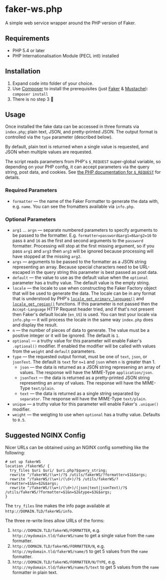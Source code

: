 # faker-ws.php
A simple web service wrapper around the PHP version of Faker.

## Requirements
* PHP 5.4 or later
* PHP Internationalisation Module (PECL intl) installed

## Installation

1. Expand code into folder of your choice.
2. Use [Composer](https://getcomposer.org/) to install the prerequisites (just [Faker](https://github.com/fzaninotto/Faker) & [Mustache](https://github.com/bobthecow/mustache.php/wiki)):
   `composer install`
3. There is no step 3 🙂

## Usage

Once installed the fake data can be accessed in three formats via `index.php`; plain text, JSON, and pretty-printed JSON. The output format is controlled via the `type` parameter (described below).

By default, plain text is returned when a single value is requested, and JSON when multiple values are requested.

The script reads parameters from PHP's `$_REQUEST` super-global variable, so depending on your PHP config, it can accept parameters via the query string, post data, and cookies. See [the PHP documentation for `$_REQUEST`](https://php.net/manual/en/reserved.variables.request.php) for details.

### Required Parameters

* `formatter` — the name of the Faker Formatter to generate the data with, e.g. `name`. You can see the fromatters available via `info.php`.

### Optional Parameters
* `arg1` … `argn` — separate numbered parameters to specify arguments to be passed to the formatter. E.g. `formatter=password&arg1=8&arg2=16` to pass `8` and `16` as the first and second arguments to the `password` formatter. Processing will stop at the first missing argument, so if you pass `arg1` and `arg3` then `arg3` will be ignored because processing will have stopped at the missing `arg2`.
* `args` — arguments to be passed to the formatter as a JSON string representing an array. Because special characters need to be URL-escaped in the query string this parameter is best passed as post data.
* `default` — the value to use as the default value when the `optional` parameter has a truthy value. The default value is the empty string.
* `locale` — the locale to use when constructing the Faker Factory object that will be used to generate the data. The locale can be in any format that is understood by PHP's [`locale_get_primary_language()`](https://php.net/manual/en/locale.getprimarylanguage.php) and [`locale_get_region()`](https://php.net/manual/en/locale.getregion.php) functions. If this parameter is not passed then the `Accept-Language` HTTP Request header tried, and if that's not present then Faker's default locale (`en_US`) is used. You can test your locale via `info.php` — it will process the locale in the same way `index.php` does and display the result.
* `n` — the number of pieces of data to generate. The value must be a positive integer or it will be ignored. The default is `1`.
* `optional` — a truthy value for this parameter will enable Faker's `.optional()` modifier. If enabled the modifier will be called with values from the `weight` and `default` parameters.
* `type` — the requested output format, must be one of `text`, `json`, or `jsonText`. The default is `text` for `n=1` and `json` when `n` is greater than 1.
  - `json` — the data is returned as a JSON string represening an array of values. The response will have the MIME-Type `application/json`.
  - `jsonText` — the data is returned as a pretty-printed JSON string representing an array of values. The response will have the MIME-Type `text/plain`.
  - `text` — the data is returned as a single string separated by `separator`. The response will have the MIME-Type `text/plain`.
* `unique` — a truthy value for this parameter will enable Faker's `.unique()` modifier.
* `weight` — the weigting to use when `optional` has a truthy value. Defaults to `0.5`.


## Suggested NGINX Config

Nicer URLs can be obtained using an NGINX config something like the following:

```
# set up fakerWS                                                                          
location /fakerWS/ {                                                                
  try_files $uri $uri/ $uri.php?$query_string;                                            
  rewrite ^/fakerWS/(\w+)/?$ /utils/fakerWS/?formatter=$1&$args;                    
  rewrite ^/fakerWS/(\w+)/(\d+)/?$ /utils/fakerWS/?formatter=$1&n=$2&$args;         
  rewrite ^/fakerWS/(\w+)/(\d+)/(json|text|jsonText)/?$ /utils/fakerWS/?formatter=$1&n=$2&type=$3&$args;
} 
```

The `try_files` line makes the info page available at `http://DOMAIN.TLD/fakerWS/info`.

The three re-write lines allow URLs of the forms:
1. `http://DOMAIN.TLD/fakerWS/FORMATTER`, e.g. `http://mydomain.tld/fakerWS/name` to get a single value from the `name` formatter.
2. `http://DOMAIN.TLD/fakerWS/FORMATTER/N`, e.g. `http://mydomain.tld/fakerWS/name/5` to get 5 values from the `name` formatter.
3. `http://DOMAIN.TLD/fakerWS/FORMATTER/N/TYPE`, e.g. `http://mydomain.tld/fakerWS/name/5/text` to get 5 values from the `name` formatter in plain text.